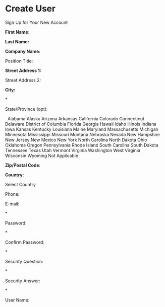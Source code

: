 # Create User

Sign Up for Your New Account

**First Name:**

**Last Name:**

**Company Name:**

Position Title:

**Street Address 1:**

Street Address 2:

**City:**

\*

State/Province (opt):

  Alabama Alaska Arizona Arkansas California Colorado Connecticut
Delaware District of Columbia Florida Georgia Hawaii Idaho Illinois
Indiana Iowa Kansas Kentucky Louisiana Maine Maryland Massachusetts
Michigan Minnesota Mississippi Missouri Montana Nebraska Nevada New
Hampshire New Jersey New Mexico New York North Carolina North Dakota
Ohio Oklahoma Oregon Pennsylvania Rhode Island South Carolina South
Dakota Tennessee Texas Utah Vermont Virginia Washington West Virginia
Wisconsin Wyoming Not Applicable

**Zip/Postal Code:**

**Country:**

Select Country

Phone:

E-mail:

\*

Password:

\*

Confirm Password:

\*

Security Question:

\*

Security Answer:

\*

User Name:

